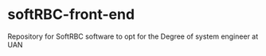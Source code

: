 # softRBC-front-end
Repository for SoftRBC software to opt for the Degree of system engineer at UAN
